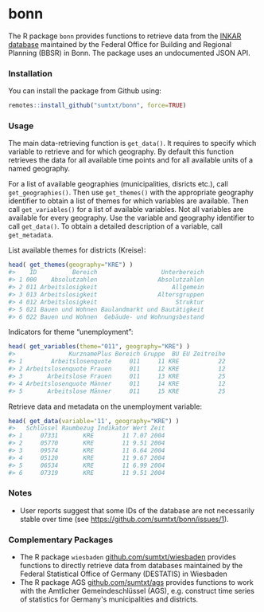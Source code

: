 
<!-- README.md is generated from README.Rmd. Please edit that file -->

# bonn

The R package `bonn` provides functions to retrieve data from the [INKAR
database](https://www.inkar.de/) maintained by the Federal Office for
Building and Regional Planning (BBSR) in Bonn. The package uses an
undocumented JSON API.

### Installation

You can install the package from Github using:

``` r
remotes::install_github("sumtxt/bonn", force=TRUE)
```

### Usage

The main data-retrieving function is `get_data()`. It requires to
specify which variable to retrieve and for which geography. By default
this function retrieves the data for all available time points and for
all available units of a named geography.

For a list of available geographies (municipalities, disricts etc.),
call `get_geographies()`. Then use `get_themes()` with the appropriate
geography identifier to obtain a list of themes for which variables are
available. Then call `get_variables()` for a list of available
variables. Not all variables are available for every geography. Use the
variable and geography identifier to call `get_data()`. To obtain a
detailed description of a variable, call `get_metadata`.

List available themes for districts (Kreise):

``` r
head( get_themes(geography="KRE") ) 
#>    ID          Bereich                  Unterbereich
#> 1 000    Absolutzahlen                 Absolutzahlen
#> 2 011 Arbeitslosigkeit                     Allgemein
#> 3 013 Arbeitslosigkeit                 Altersgruppen
#> 4 012 Arbeitslosigkeit                      Struktur
#> 5 021 Bauen und Wohnen Baulandmarkt und Bautätigkeit
#> 6 022 Bauen und Wohnen  Gebäude- und Wohnungsbestand
```

Indicators for theme “unemployment”:

``` r
head( get_variables(theme="011", geography="KRE") ) 
#>               KurznamePlus Bereich Gruppe  BU EU Zeitreihe
#> 1        Arbeitslosenquote     011     11 KRE           22
#> 2 Arbeitslosenquote Frauen     011     12 KRE           12
#> 3       Arbeitslose Frauen     011     13 KRE           25
#> 4 Arbeitslosenquote Männer     011     14 KRE           12
#> 5       Arbeitslose Männer     011     15 KRE           25
```

Retrieve data and metadata on the unemployment variable:

``` r
head( get_data(variable='11', geography="KRE") ) 
#>   Schlüssel Raumbezug Indikator Wert Zeit
#> 1     07331       KRE        11 7.07 2004
#> 2     05770       KRE        11 9.51 2004
#> 3     09574       KRE        11 6.64 2004
#> 4     05120       KRE        11 9.67 2004
#> 5     06534       KRE        11 6.99 2004
#> 6     07319       KRE        11 9.51 2004
```
### Notes 

- User reports suggest that some IDs of the database are not necessarily stable over time (see https://github.com/sumtxt/bonn/issues/1). 

### Complementary Packages

-   The R package `wiesbaden`
    [github.com/sumtxt/wiesbaden](https://github.com/sumtxt/wiesbaden)
    provides functions to directly retrieve data from databases
    maintained by the Federal Statistical Office of Germany (DESTATIS)
    in Wiesbaden
-   The R package AGS [github.com/sumtxt/ags](https://github.com/sumtxt/ags) provides functions to work 
    with the Amtlicher Gemeindeschlüssel (AGS), e.g. construct time series of 
    statistics for Germany's municipalities and districts.
